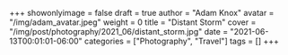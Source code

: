 +++
showonlyimage = false
draft = true
author = "Adam Knox"
avatar = "/img/adam_avatar.jpeg"
weight = 0
title = "Distant Storm"
cover = "/img/post/photography/2021_06/distant_storm.jpg"
date = "2021-06-13T00:01:01-06:00"
categories = ["Photography", "Travel"]
tags = []
+++
<!--more-->
